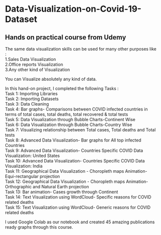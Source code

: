 # Data-Visualization-on-Covid-19-Dataset
## Hands on practical course from Udemy

The same data visualization skills can be used for many other purposes like :  
   1.Sales Data Visualization  
   2.Office reports Visualization  
   3.Any other kind of Visualization  

You can Visualize absolutely any kind of data.  

In this hand-on project, I completed the following Tasks :  
   Task 1: Importing Libraries  
   Task 2: Importing Datasets  
   Task 3: Data Cleaning  
   Task 4: Bar graphs- Comparisons between COVID infected countries in terms of total cases, total deaths, total recovered & total tests  
   Task 5: Data Visualization through Bubble Charts-Continent Wise  
   Task 6: Data Visualization through Bubble Charts-Country Wise  
   Task 7: Visualizing relationship between Total cases, Total deaths and Total tests  
   Task 8: Advanced Data Visualization- Bar graphs for All top infected Countries  
   Task 9: Advanced Data Visualization- Countries Specific COVID Data Visualization: United States  
   Task 10: Advanced Data Visualization- Countries Specific COVID Data Visualization: India  
   Task 11: Geographical Data Visualization - Choropleth maps Animation- Equi-rectangular projection  
   Task 12: Geographical Data Visualization - Choropleth maps Animation- Orthographic and Natural Earth projection  
   Task 13: Bar animation- Cases growth through Continent  
   Task 14: Text Visualization using WordCloud- Specific reasons for COVID related deaths  
   Task 15: Text Visualization using WordCloud- Generic reasons for COVID related deaths  
   
I used Google Colab as our notebook and created 45 amazing publications ready graphs through this course.
